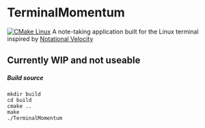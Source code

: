 # TerminalMomentum
[![CMake Linux](https://github.com/henry9836/TerminalMomentum/actions/workflows/cmake-single-platform.yml/badge.svg)](https://github.com/henry9836/TerminalMomentum/actions/workflows/cmake-single-platform.yml)
A note-taking application built for the Linux terminal inspired by [Notational Velocity](https://notational.net/)

## Currently WIP and not useable

##### Build source

```
mkdir build
cd build
cmake ..
make
./TerminalMomentum
```
